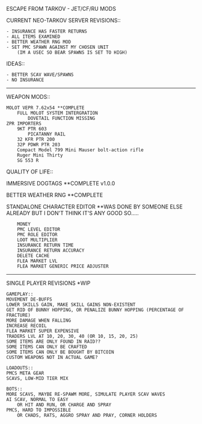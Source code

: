 

ESCAPE FROM TARKOV - JET/CF/RU MODS

CURRENT NEO-TARKOV SERVER REVISIONS::

	- INSURANCE HAS FASTER RETURNS
	- ALL ITEMS EXAMINED
	- BETTER WEATHER RNG MOD
	- SET PMC SPAWN AGAINST MY CHOSEN UNIT
		(IM A USEC SO BEAR SPAWNS IS SET TO HIGH)
	
IDEAS::

	- BETTER SCAV WAVE/SPAWNS
	- NO INSURANCE

-----


WEAPON MODS::
	
	MOLOT VEPR 7.62x54 **COMPLETE
		FULL MOLOT SYSTEM INTERGRATION
			DOVETAIL FUNCTION MISSING
	ZPR IMPORTERS
		9KT PTR 603
			PICATANNY RAIL
		32 KFR PTR 200
		32P PDWR PTR 203
		Compact Model 799 Mini Mauser bolt-action rifle
		Ruger Mini Thirty
		SG 553 R 
	
  
QUALITY OF LIFE::

  IMMERSIVE DOGTAGS **COMPLETE
		v1.0.0 
  
  BETTER WEATHER RNG **COMPLETE
  
  STANDALONE CHARACTER EDITOR **WAS DONE BY SOMEONE ELSE ALREADY BUT I DON'T THINK IT'S ANY GOOD SO.....
		
		MONEY
		PMC LEVEL EDITOR
		PMC ROLE EDITOR
		LOOT MULTIPLIER
		INSURANCE RETURN TIME
		INSURANCE RETURN ACCURACY
		DELETE CACHE
		FLEA MARKET LVL
		FLEA MARKET GENERIC PRICE ADJUSTER
		
-----

SINGLE PLAYER REVISIONS *WIP

	GAMEPLAY::
	MOVEMENT DE-BUFFS
	LOWER SKILLS GAIN, MAKE SKILL GAINS NON-EXISTENT
	GET RID OF BUNNY HOPPING, OR PENALIZE BUNNY HOPPING (PERCENTAGE OF FRACTURE)
	MORE DAMAGE WHEN FALLING
	INCREASE RECOIL
	FLEA MARKET SUPER EXPENSIVE
	TRADERS LVL AT 10, 20, 30, 40 (OR 10, 15, 20, 25)
	SOME ITEMS ARE ONLY FOUND IN RAID??
	SOME ITEMS CAN ONLY BE CRAFTED
	SOME ITEMS CAN ONLY BE BOUGHT BY BITCOIN
	CUSTOM WEAPONS NOT IN ACTUAL GAME?
	
	LOADOUTS::
	PMCS META GEAR
	SCAVS, LOW-MID TIER MIX
	
	BOTS::
	MORE SCAVS, MAYBE RE-SPAWM MORE, SIMULATE PLAYER SCAV WAVES
	AI SCAV, NORMAL TO EASY
		OR HIT AND RUN, OR CHARGE AND SPRAY
	PMCS, HARD TO IMPOSSIBLE
		OR CHADS, RATS, AGGRO SPRAY AND PRAY, CORNER HOLDERS 
	    

	

